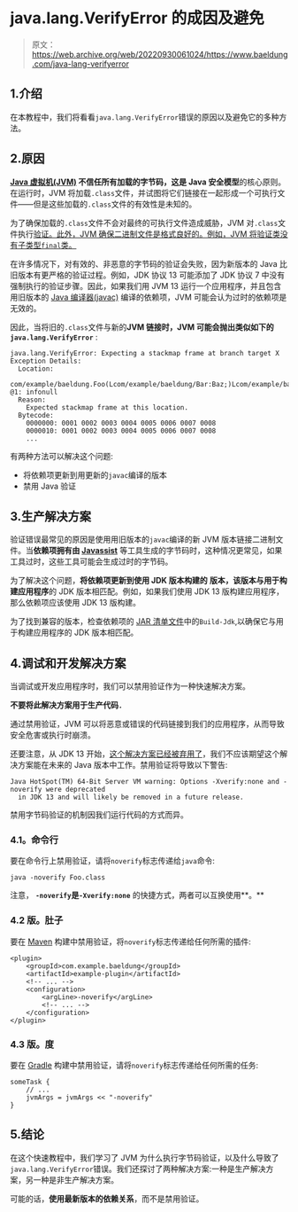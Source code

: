 # java.lang.VerifyError 的成因及避免

> 原文：<https://web.archive.org/web/20220930061024/https://www.baeldung.com/java-lang-verifyerror>

## 1.介绍

在本教程中，我们将看看`java.lang.VerifyError`错误的原因以及避免它的多种方法。

## 2.原因

**[Java 虚拟机(JVM)](/web/20220926200514/https://www.baeldung.com/jvm-vs-jre-vs-jdk) 不信任所有加载的字节码，这是 Java 安全模型**的核心原则。在运行时，JVM 将加载`.class`文件，并试图将它们链接在一起形成一个可执行文件——但是这些加载的`.class`文件的有效性是未知的。

为了确保加载的`.class`文件不会对最终的可执行文件造成威胁，JVM 对`.class`文件执行[验证。此外，JVM 确保二进制文件是格式良好的。例如，JVM 将验证类没有子类型`final`类。](https://web.archive.org/web/20220926200514/https://docs.oracle.com/javase/specs/jvms/se13/html/jvms-4.html#jvms-4.10)

在许多情况下，对有效的、非恶意的字节码的验证会失败，因为新版本的 Java 比旧版本有更严格的验证过程。例如，JDK 协议 13 可能添加了 JDK 协议 7 中没有强制执行的验证步骤。因此，如果我们用 JVM 13 运行一个应用程序，并且包含用旧版本的 [Java 编译器(javac)](/web/20220926200514/https://www.baeldung.com/javac) 编译的依赖项，JVM 可能会认为过时的依赖项是无效的。

因此，当将旧的`.class`文件与新的**JVM 链接时，JVM 可能会抛出类似如下的`java.lang.VerifyError`** :

```
java.lang.VerifyError: Expecting a stackmap frame at branch target X
Exception Details:
  Location:

com/example/baeldung.Foo(Lcom/example/baeldung/Bar:Baz;)Lcom/example/baeldung/Foo; @1: infonull
  Reason:
    Expected stackmap frame at this location.
  Bytecode:
    0000000: 0001 0002 0003 0004 0005 0006 0007 0008
    0000010: 0001 0002 0003 0004 0005 0006 0007 0008
    ...
```

有两种方法可以解决这个问题:

*   将依赖项更新到用更新的`javac`编译的版本
*   禁用 Java 验证

## 3.生产解决方案

验证错误最常见的原因是使用用旧版本的`javac`编译的新 JVM 版本链接二进制文件。当**依赖项拥有由 [Javassist](/web/20220926200514/https://www.baeldung.com/javassist)** 等工具生成的字节码时，这种情况更常见，如果工具过时，这些工具可能会生成过时的字节码。

为了解决这个问题，**将依赖项更新到使用 JDK 版本构建的** **版本，该版本与用于构建应用程序**的 JDK 版本相匹配。例如，如果我们使用 JDK 13 版构建应用程序，那么依赖项应该使用 JDK 13 版构建。

为了找到兼容的版本，检查依赖项的 [JAR 清单文件](/web/20220926200514/https://www.baeldung.com/java-jar-manifest)中的`Build-Jdk`,以确保它与用于构建应用程序的 JDK 版本相匹配。

## 4.调试和开发解决方案

当调试或开发应用程序时，我们可以禁用验证作为一种快速解决方案。

**不要将此解决方案用于生产代码`.`**

通过禁用验证，JVM 可以将恶意或错误的代码链接到我们的应用程序，从而导致安全危害或执行时崩溃。

还要注意，从 JDK 13 开始，[这个解决方案已经被弃用了](https://web.archive.org/web/20220926200514/https://bugs.openjdk.java.net/browse/JDK-8218003)，我们不应该期望这个解决方案能在未来的 Java 版本中工作。禁用验证将导致以下警告:

```
Java HotSpot(TM) 64-Bit Server VM warning: Options -Xverify:none and -noverify were deprecated
  in JDK 13 and will likely be removed in a future release.
```

禁用字节码验证的机制因我们运行代码的方式而异。

### 4.1。命令行

要在命令行上禁用验证，请将`noverify`标志传递给`java`命令:

```
java -noverify Foo.class
```

注意， **`-noverify`是`-Xverify:none`** 的快捷方式，两者可以互换使用**。**

### 4.2 版。肚子

要在 [Maven](/web/20220926200514/https://www.baeldung.com/maven) 构建中禁用验证，将`noverify`标志传递给任何所需的插件:

```
<plugin>
    <groupId>com.example.baeldung</groupId>
    <artifactId>example-plugin</artifactId>
    <!-- ... -->
    <configuration>
        <argLine>-noverify</argLine>
        <!-- ... -->
    </configuration>
</plugin>
```

### 4.3 版。度

要在 [Gradle](/web/20220926200514/https://www.baeldung.com/gradle) 构建中禁用验证，请将`noverify`标志传递给任何所需的任务:

```
someTask {
    // ...
    jvmArgs = jvmArgs << "-noverify"
}
```

## 5.结论

在这个快速教程中，我们学习了 JVM 为什么执行字节码验证，以及什么导致了`java.lang.VerifyError`错误。我们还探讨了两种解决方案:一种是生产解决方案，另一种是非生产解决方案。

可能的话，**使用最新版本的依赖关系**，而不是禁用验证。